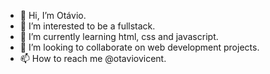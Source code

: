 - 👋 Hi, I’m Otávio.
- 👀 I’m interested to be a fullstack.
- 🌱 I’m currently learning html, css and javascript.
- 💞️ I’m looking to collaborate on web development projects.
- 📫 How to reach me @otaviovicent.

<!---
0t4v100/0t4v100 is a ✨ special ✨ repository because its `README.md` (this file) appears on your GitHub profile.
You can click the Preview link to take a look at your changes.
--->

